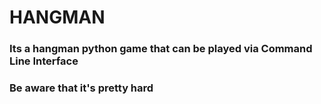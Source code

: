 # HANGMAN
### Its a hangman python game that can be played via Command Line Interface
### Be aware that it's pretty hard
